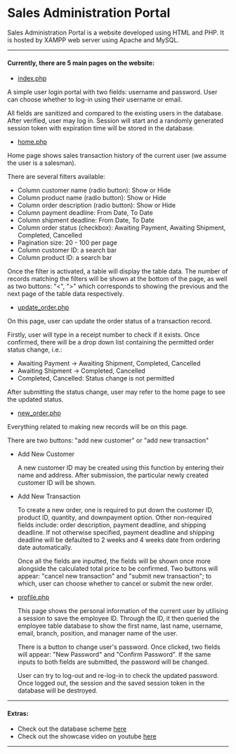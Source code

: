 
# Sales Administration Portal

Sales Administration Portal is a website developed using HTML and PHP. It is hosted by XAMPP web server using Apache and MySQL.

------------

#### Currently, there are 5 main pages on the website:

 - [index.php](https://github.com/zoyaew/website-logistic/blob/main/code/index.php)
 
 A simple user login portal with two fields: username and password. User can choose whether to log-in using their username or email.
 
 All fields are sanitized and compared to the existing users in the database.
 After verified, user may log in. Session will start and a randomly generated session token with expiration time will be stored in the database.
 
- [home.php](https://github.com/zoyaew/website-logistic/blob/main/code/home.php)

 Home page shows sales transaction history of the current user (we assume the user is a salesman).
 
 There are several filters available:
 - Column customer name (radio button): Show or Hide
 - Column product name (radio button): Show or Hide
 - Column order description (radio button): Show or Hide
 - Column payment deadline: From Date, To Date
 - Column shipment deadline: From Date, To Date
 - Column order status (checkbox): Awaiting Payment, Awaiting Shipment, Completed, Cancelled
 - Pagination size: 20 - 100 per page
 - Column customer ID: a search bar
 - Column product ID: a search bar
 
 Once the filter is activated, a table will display the table data. The number of records matching the filters will be shown at the bottom of the page, as well as two buttons: "<", ">" which corresponds to showing the previous and the next page of the table data respectively.

- [update_order.php](https://github.com/zoyaew/website-logistic/blob/main/code/update_order.php)

 On this page, user can update the order status of a transaction record.
 
 Firstly, user will type in a receipt number to check if it exists. Once confirmed, there will be a drop down list containing the permitted order status change, i.e.:
 - Awaiting Payment -> Awaiting Shipment, Completed, Cancelled
 - Awaiting Shipment -> Completed, Cancelled
 - Completed, Cancelled: Status change is not permitted
 
After submitting the status change, user may refer to the home page to see the updated status.

- [new_order.php](https://github.com/zoyaew/website-logistic/blob/main/code/new_order.php)
 
 Everything related to making new records will be on this page.
 
 There are two buttons: &quot;add new customer&quot; or &quot;add new transaction&quot;
 
 - Add New Customer
 
   A new customer ID may be created using this function by entering their name and address. After submission, the particular newly created customer ID will be shown.
   
 - Add New Transaction
 
   To create a new order, one is required to put down the customer ID, product ID, quantity, and downpayment option. Other non-required fields include: order description, payment deadline, and shipping deadline. If not otherwise specified, payment deadline and shipping deadline will be defaulted to 2 weeks and 4 weeks date from ordering date automatically.
   
   Once all the fields are inputted, the fields will be shown once more alongside the calculated total price to be confirmed. Two buttons will appear: &quot;cancel new transaction&quot; and &quot;submit new transaction&quot;; to which, user can choose whether to cancel or submit the new order.
 
- [profile.php](https://github.com/zoyaew/website-logistic/blob/main/code/profile.php)

  This page shows the personal information of the current user by utilising a session to save the employee ID.
  Through the ID, it then queried the employee table database to show the first name, last name, username, email, branch, position, and manager name of the user.
  
  There is a button to change user&apos;s password. Once clicked, two fields will appear: &quot;New Password&quot; and &quot;Confirm Password&quot;. If the same inputs to both fields are submitted, the password will be changed.
  
  User can try to log-out and re-log-in to check the updated password. Once logged out, the session and the saved session token in the database will be destroyed.
  
  

------------

#### Extras:

- Check out the database scheme [here](https://github.com/zoyaew/website-logistic/blob/main/database_structure/database_scheme.txt)
- Check out the showcase video on youtube [here](https://youtu.be/Laq7NwCrB84)

------------
